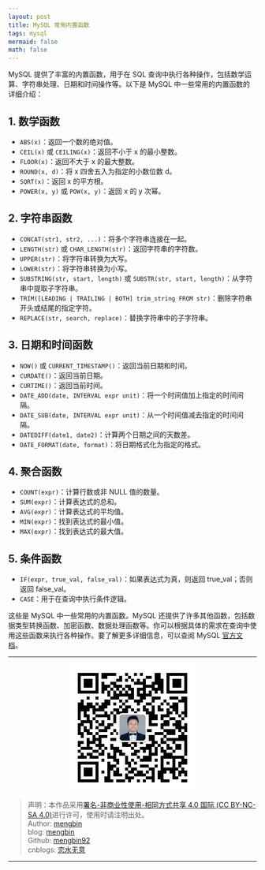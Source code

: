 ```yaml
---
layout: post
title: MySQL 常用内置函数
tags: mysql 
mermaid: false
math: false
---  
```


MySQL 提供了丰富的内置函数，用于在 SQL 查询中执行各种操作，包括数学运算、字符串处理、日期和时间操作等。以下是 MySQL 中一些常用的内置函数的详细介绍：

## 1. 数学函数

- `ABS(x)`：返回一个数的绝对值。
- `CEIL(x)` 或 `CEILING(x)`：返回不小于 x 的最小整数。
- `FLOOR(x)`：返回不大于 x 的最大整数。
- `ROUND(x, d)`：将 x 四舍五入为指定的小数位数 d。
- `SQRT(x)`：返回 x 的平方根。
- `POWER(x, y)` 或 `POW(x, y)`：返回 x 的 y 次幂。

## 2. 字符串函数

- `CONCAT(str1, str2, ...)`：将多个字符串连接在一起。
- `LENGTH(str)` 或 `CHAR_LENGTH(str)`：返回字符串的字符数。
- `UPPER(str)`：将字符串转换为大写。
- `LOWER(str)`：将字符串转换为小写。
- `SUBSTRING(str, start, length)` 或 `SUBSTR(str, start, length)`：从字符串中提取子字符串。
- `TRIM([LEADING | TRAILING | BOTH] trim_string FROM str)`：删除字符串开头或结尾的指定字符。
- `REPLACE(str, search, replace)`：替换字符串中的子字符串。

## 3. 日期和时间函数

- `NOW()` 或 `CURRENT_TIMESTAMP()`：返回当前日期和时间。
- `CURDATE()`：返回当前日期。
- `CURTIME()`：返回当前时间。
- `DATE_ADD(date, INTERVAL expr unit)`：将一个时间值加上指定的时间间隔。
- `DATE_SUB(date, INTERVAL expr unit)`：从一个时间值减去指定的时间间隔。
- `DATEDIFF(date1, date2)`：计算两个日期之间的天数差。
- `DATE_FORMAT(date, format)`：将日期格式化为指定的格式。

## 4. 聚合函数

- `COUNT(expr)`：计算行数或非 NULL 值的数量。
- `SUM(expr)`：计算表达式的总和。
- `AVG(expr)`：计算表达式的平均值。
- `MIN(expr)`：找到表达式的最小值。
- `MAX(expr)`：找到表达式的最大值。

## 5. 条件函数

- `IF(expr, true_val, false_val)`：如果表达式为真，则返回 true_val；否则返回 false_val。
- `CASE`：用于在查询中执行条件逻辑。

这些是 MySQL 中一些常用的内置函数。MySQL 还提供了许多其他函数，包括数据类型转换函数、加密函数、数据处理函数等。你可以根据具体的需求在查询中使用这些函数来执行各种操作。要了解更多详细信息，可以查阅 MySQL [官方文档](https://dev.mysql.com/doc/refman/8.0/en/functions.html)。

---

<div align="center">
  <img src="../img/qrcode_wechat.jpg" alt="孟斯特">
</div>

> 声明：本作品采用[署名-非商业性使用-相同方式共享 4.0 国际 (CC BY-NC-SA 4.0)](https://creativecommons.org/licenses/by-nc-sa/4.0/deed.zh)进行许可，使用时请注明出处。  
> Author: [mengbin](mengbin1992@outlook.com)  
> blog: [mengbin](https://mengbin.top)  
> Github: [mengbin92](https://mengbin92.github.io/)  
> cnblogs: [恋水无意](https://www.cnblogs.com/lianshuiwuyi/)  

---
